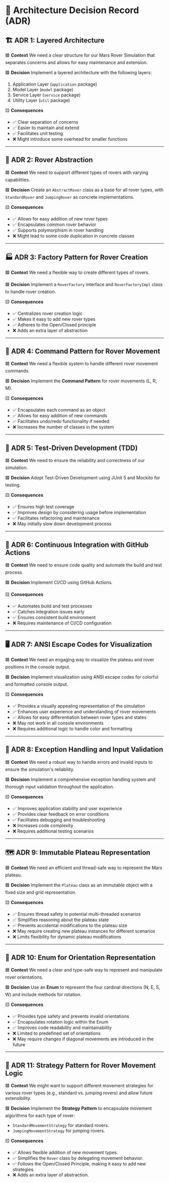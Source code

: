 # 📐 Architecture Decision Record (ADR)

## 🏗️ ADR 1: Layered Architecture

🟦 **Context**
We need a clear structure for our Mars Rover Simulation that separates concerns and allows for easy maintenance and extension.

🟩 **Decision**
Implement a layered architecture with the following layers:
1. Application Layer (`application` package)
2. Model Layer (`model` package)
3. Service Layer (`service` package)
4. Utility Layer (`util` package)

🟨 **Consequences**
- ✅ Clear separation of concerns
- ✅ Easier to maintain and extend
- ✅ Facilitates unit testing
- ❌ Might introduce some overhead for smaller functions

---

## 🤖 ADR 2: Rover Abstraction

🟦 **Context**
We need to support different types of rovers with varying capabilities.

🟩 **Decision**
Create an `AbstractRover` class as a base for all rover types, with `StandardRover` and `JumpingRover` as concrete implementations.

🟨 **Consequences**
- ✅ Allows for easy addition of new rover types
- ✅ Encapsulates common rover behavior
- ✅ Supports polymorphism in rover handling
- ❌ Might lead to some code duplication in concrete classes

---

## 🏭 ADR 3: Factory Pattern for Rover Creation

🟦 **Context**
We need a flexible way to create different types of rovers.

🟩 **Decision**
Implement a `RoverFactory` interface and `RoverFactoryImpl` class to handle rover creation.

🟨 **Consequences**
- ✅ Centralizes rover creation logic
- ✅ Makes it easy to add new rover types
- ✅ Adheres to the Open/Closed principle
- ❌ Adds an extra layer of abstraction

---

## 🎨 ADR 4: Command Pattern for Rover Movement

🟦 **Context**
We need a flexible system to handle different rover movement commands.

🟩 **Decision**
Implement the **Command Pattern** for rover movements (L, R, M).

🟨 **Consequences**
- ✅ Encapsulates each command as an object
- ✅ Allows for easy addition of new commands
- ✅ Facilitates undo/redo functionality if needed
- ❌ Increases the number of classes in the system

---

## 🧪 ADR 5: Test-Driven Development (TDD)

🟦 **Context**
We need to ensure the reliability and correctness of our simulation.

🟩 **Decision**
Adopt Test-Driven Development using JUnit 5 and Mockito for testing.

🟨 **Consequences**
- ✅ Ensures high test coverage
- ✅ Improves design by considering usage before implementation
- ✅ Facilitates refactoring and maintenance
- ❌ May initially slow down development process

---

## 🔄 ADR 6: Continuous Integration with GitHub Actions

🟦 **Context**
We need to ensure code quality and automate the build and test process.

🟩 **Decision**
Implement CI/CD using GitHub Actions.

🟨 **Consequences**
- ✅ Automates build and test processes
- ✅ Catches integration issues early
- ✅ Ensures consistent build environment
- ❌ Requires maintenance of CI/CD configuration

---

## 🖥️ ADR 7: ANSI Escape Codes for Visualization

🟦 **Context**
We need an engaging way to visualize the plateau and rover positions in the console output.

🟩 **Decision**
Implement visualization using ANSI escape codes for colorful and formatted console output.

🟨 **Consequences**
- ✅ Provides a visually appealing representation of the simulation
- ✅ Enhances user experience and understanding of rover movements
- ✅ Allows for easy differentiation between rover types and states
- ❌ May not work in all console environments
- ❌ Requires additional logic to handle color and formatting

---

## 🚫 ADR 8: Exception Handling and Input Validation

🟦 **Context**
We need a robust way to handle errors and invalid inputs to ensure the simulation's reliability.

🟩 **Decision**
Implement a comprehensive exception handling system and thorough input validation throughout the application.

🟨 **Consequences**
- ✅ Improves application stability and user experience
- ✅ Provides clear feedback on error conditions
- ✅ Facilitates debugging and troubleshooting
- ❌ Increases code complexity
- ❌ Requires additional testing scenarios

---

## 🗺️ ADR 9: Immutable Plateau Representation

🟦 **Context**
We need an efficient and thread-safe way to represent the Mars plateau.

🟩 **Decision**
Implement the `Plateau` class as an immutable object with a fixed size and grid representation.

🟨 **Consequences**
- ✅ Ensures thread safety in potential multi-threaded scenarios
- ✅ Simplifies reasoning about the plateau state
- ✅ Prevents accidental modifications to the plateau size
- ❌ May require creating new plateau instances for different scenarios
- ❌ Limits flexibility for dynamic plateau modifications

---

## 🔢 ADR 10: Enum for Orientation Representation

🟦 **Context**
We need a clear and type-safe way to represent and manipulate rover orientations.

🟩 **Decision**
Use an **Enum** to represent the four cardinal directions (N, E, S, W) and include methods for rotation.

🟨 **Consequences**
- ✅ Provides type safety and prevents invalid orientations
- ✅ Encapsulates rotation logic within the Enum
- ✅ Improves code readability and maintainability
- ❌ Limited to predefined set of orientations
- ❌ May require changes if diagonal movements are introduced in the future

---

## 🚀 ADR 11: Strategy Pattern for Rover Movement Logic

🟦 **Context**
We might want to support different movement strategies for various rover types (e.g., standard vs. jumping rovers) and allow future extensibility.

🟩 **Decision**
Implement the **Strategy Pattern** to encapsulate movement algorithms for each type of rover:
- `StandardMovementStrategy` for standard rovers.
- `JumpingMovementStrategy` for jumping rovers.

🟨 **Consequences**
- ✅ Allows flexible addition of new movement types.
- ✅ Simplifies the `Rover` class by delegating movement behavior.
- ✅ Follows the Open/Closed Principle, making it easy to add new strategies.
- ❌ Adds an extra layer of abstraction.




